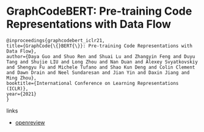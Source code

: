 # GraphCodeBERT: Pre-training Code Representations with Data Flow

```
@inproceedings{graphcodebert_iclr21,
title={GraphCode{\{}BERT{\}}: Pre-training Code Representations with Data Flow},
author={Daya Guo and Shuo Ren and Shuai Lu and Zhangyin Feng and Duyu Tang and Shujie LIU and Long Zhou and Nan Duan and Alexey Svyatkovskiy and Shengyu Fu and Michele Tufano and Shao Kun Deng and Colin Clement and Dawn Drain and Neel Sundaresan and Jian Yin and Daxin Jiang and Ming Zhou},
booktitle={International Conference on Learning Representations (ICLR)},
year={2021}
}
```

links
- [openreview](https://openreview.net/forum?id=jLoC4ez43PZ)
